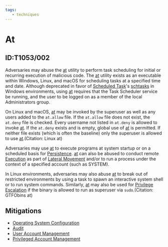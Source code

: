 ```yaml
---
tags:
   - techniques
---
```

# At
## ID:T1053/002
Adversaries may abuse the [at](software/S0110) utility to perform task scheduling for initial or recurring execution of malicious code. The [at](software/S0110) utility exists as an executable within Windows, Linux, and macOS for scheduling tasks at a specified time and date. Although deprecated in favor of [Scheduled Task](techniques/T1053/005)'s [schtasks](software/S0111) in Windows environments, using [at](software/S0110) requires that the Task Scheduler service be running, and the user to be logged on as a member of the local Administrators group.

On Linux and macOS, [at](software/S0110) may be invoked by the superuser as well as any users added to the <code>at.allow</code> file. If the <code>at.allow</code> file does not exist, the <code>at.deny</code> file is checked. Every username not listed in <code>at.deny</code> is allowed to invoke [at](software/S0110). If the <code>at.deny</code> exists and is empty, global use of [at](software/S0110) is permitted. If neither file exists (which is often the baseline) only the superuser is allowed to use [at](software/S0110).(Citation: Linux at)

Adversaries may use [at](software/S0110) to execute programs at system startup or on a scheduled basis for [Persistence](tactics/TA0003). [at](software/S0110) can also be abused to conduct remote [Execution](tactics/TA0002) as part of [Lateral Movement](tactics/TA0008) and/or to run a process under the context of a specified account (such as SYSTEM).

In Linux environments, adversaries may also abuse [at](software/S0110) to break out of restricted environments by using a task to spawn an interactive system shell or to run system commands. Similarly, [at](software/S0110) may also be used for [Privilege Escalation](tactics/TA0004) if the binary is allowed to run as superuser via <code>sudo</code>.(Citation: GTFObins at)
## Mitigations
* [Operating System Configuration](mitigations/M1028)
* [Audit](mitigations/M1047)
* [User Account Management](mitigations/M1018)
* [Privileged Account Management](mitigations/M1026)
